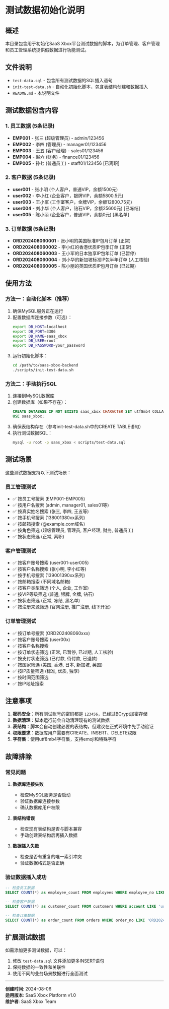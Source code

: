 # 测试数据初始化说明

## 概述

本目录包含用于初始化SaaS Xbox平台测试数据的脚本，为订单管理、客户管理和员工管理系统提供假数据进行功能测试。

## 文件说明

- `test-data.sql` - 包含所有测试数据的SQL插入语句
- `init-test-data.sh` - 自动化初始化脚本，包含表结构创建和数据插入
- `README.md` - 本说明文件

## 测试数据包含内容

### 1. 员工数据 (5条记录)
- **EMP001** - 张三 (超级管理员) - admin/123456
- **EMP002** - 李四 (管理员) - manager01/123456
- **EMP003** - 王五 (客户经理) - sales01/123456
- **EMP004** - 赵六 (财务) - finance01/123456
- **EMP005** - 孙七 (普通员工) - staff01/123456 [已离职]

### 2. 客户数据 (5条记录)
- **user001** - 张小明 (个人客户，普通VIP，余额1500元)
- **user002** - 李小红 (企业客户，银牌VIP，余额5800.5元)
- **user003** - 王小军 (工作室客户，金牌VIP，余额12800.75元)
- **user004** - 刘小华 (个人客户，钻石VIP，余额25600元) [已冻结]
- **user005** - 陈小丽 (企业客户，普通VIP，余额0元) [黑名单]

### 3. 订单数据 (5条记录)
- **ORD202408060001** - 张小明的美国标准IP包月订单 (正常)
- **ORD202408060002** - 李小红的香港优质IP包季订单 (正常)
- **ORD202408060003** - 王小军的日本独享IP包年订单 (已暂停)
- **ORD202408060004** - 刘小华的新加坡标准IP包半年订单 (人工核验)
- **ORD202408060005** - 陈小丽的英国优质IP包月订单 (已过期)

## 使用方法

### 方法一：自动化脚本（推荐）

1. 确保MySQL服务正在运行
2. 配置数据库连接参数（可选）：
   ```bash
   export DB_HOST=localhost
   export DB_PORT=3306
   export DB_NAME=saas_xbox
   export DB_USER=root
   export DB_PASSWORD=your_password
   ```
3. 运行初始化脚本：
   ```bash
   cd /path/to/saas-xbox-backend
   ./scripts/init-test-data.sh
   ```

### 方法二：手动执行SQL

1. 连接到MySQL数据库
2. 创建数据库（如果不存在）：
   ```sql
   CREATE DATABASE IF NOT EXISTS saas_xbox CHARACTER SET utf8mb4 COLLATE utf8mb4_unicode_ci;
   USE saas_xbox;
   ```
3. 确保表结构存在（参考init-test-data.sh中的CREATE TABLE语句）
4. 执行测试数据SQL：
   ```bash
   mysql -u root -p saas_xbox < scripts/test-data.sql
   ```

## 测试场景

这些测试数据支持以下测试场景：

### 员工管理测试
- ✅ 按员工号搜索 (EMP001-EMP005)
- ✅ 按用户名搜索 (admin, manager01, sales01等)
- ✅ 按真实姓名搜索 (张三, 李四, 王五等)
- ✅ 按手机号搜索 (138001380xx系列)
- ✅ 按邮箱搜索 (@example.com域名)
- ✅ 按角色筛选 (超级管理员, 管理员, 客户经理, 财务, 普通员工)
- ✅ 按状态筛选 (正常, 离职)

### 客户管理测试
- ✅ 按客户账号搜索 (user001-user005)
- ✅ 按客户名称搜索 (张小明, 李小红等)
- ✅ 按手机号搜索 (139001390xx系列)
- ✅ 按邮箱搜索 (不同域名邮箱)
- ✅ 按客户类型筛选 (个人, 企业, 工作室)
- ✅ 按VIP等级筛选 (普通, 银牌, 金牌, 钻石)
- ✅ 按状态筛选 (正常, 冻结, 黑名单)
- ✅ 按注册来源筛选 (官网注册, 推广注册, 线下开发)

### 订单管理测试
- ✅ 按订单号搜索 (ORD202408060xxx)
- ✅ 按客户账号搜索 (user00x)
- ✅ 按客户名称搜索
- ✅ 按订单状态筛选 (正常, 已暂停, 已过期, 人工核验)
- ✅ 按支付状态筛选 (已付款, 待付款, 已退款)
- ✅ 按国家筛选 (美国, 香港, 日本, 新加坡, 英国)
- ✅ 按IP质量筛选 (标准, 优质, 独享)
- ✅ 按时间范围筛选
- ✅ 按IP地址搜索

## 注意事项

1. **密码安全**：所有测试账号的密码都是 `123456`，已经过BCrypt加密存储
2. **数据清理**：脚本运行前会自动清理现有的测试数据
3. **表结构**：脚本会自动创建必要的表结构，但建议在正式环境中先手动验证
4. **权限要求**：数据库用户需要有CREATE、INSERT、DELETE权限
5. **字符集**：使用utf8mb4字符集，支持emoji和特殊字符

## 故障排除

### 常见问题

1. **数据库连接失败**
   - 检查MySQL服务是否启动
   - 验证数据库连接参数
   - 确认数据库用户权限

2. **表结构错误**
   - 检查现有表结构是否与脚本兼容
   - 手动创建表结构后再插入数据

3. **数据插入失败**
   - 检查是否有重复的唯一索引冲突
   - 验证数据格式是否正确

### 验证数据插入成功

```sql
-- 检查员工数据
SELECT COUNT(*) as employee_count FROM employees WHERE employee_no LIKE 'EMP00%';

-- 检查客户数据
SELECT COUNT(*) as customer_count FROM customers WHERE account LIKE 'user00%';

-- 检查订单数据
SELECT COUNT(*) as order_count FROM orders WHERE order_no LIKE 'ORD202408%';
```

## 扩展测试数据

如需添加更多测试数据，可以：
1. 修改 `test-data.sql` 文件添加更多INSERT语句
2. 保持数据的一致性和关联性
3. 使用不同的业务场景数据进行全面测试

---

**创建时间**: 2024-08-06  
**适用版本**: SaaS Xbox Platform v1.0  
**维护者**: SaaS Xbox Team